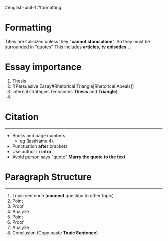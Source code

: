 #english-unit-1 
#formatting
# Formatting
Titles are italicized unless they "**cannot stand alone**". So they must be surrounded in "quotes" This includes **articles**, **tv episodes**...

# Essay importance
1. Thesis
2. [[Persuasive Essay#Rhetorical Triangle|Rhetorical Apeals]]
3. Internal strategies (Enhances **Thesis** and **Triangle**)
4. 

# Citation
---
- Books and page numbers
	- eg (lastName 4). 
- Punctuation **after** brackets
- Use author in **intro**
- Avoid person says "quote" **Marry the quote to the text**

# Paragraph Structure
---
1. Topic sentence (**connect** question to other topic)
2. Point
3. Proof
4. Analyze
5. Point
6. Proof
7. Analyze
8. Conclusion (Copy paste **Topic Sentence**)